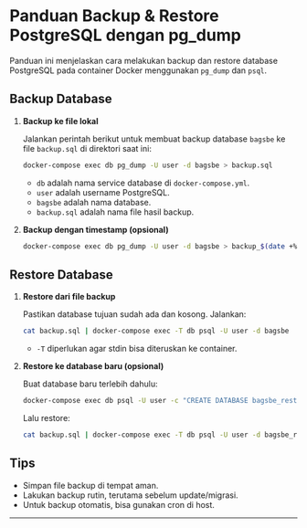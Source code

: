 # Panduan Backup & Restore PostgreSQL dengan pg_dump

Panduan ini menjelaskan cara melakukan backup dan restore database PostgreSQL pada container Docker menggunakan `pg_dump` dan `psql`.

## Backup Database

1. **Backup ke file lokal**

   Jalankan perintah berikut untuk membuat backup database `bagsbe` ke file `backup.sql` di direktori saat ini:

   ```sh
   docker-compose exec db pg_dump -U user -d bagsbe > backup.sql
   ```

   - `db` adalah nama service database di `docker-compose.yml`.
   - `user` adalah username PostgreSQL.
   - `bagsbe` adalah nama database.
   - `backup.sql` adalah nama file hasil backup.

2. **Backup dengan timestamp (opsional)**

   ```sh
   docker-compose exec db pg_dump -U user -d bagsbe > backup_$(date +%Y%m%d_%H%M%S).sql
   ```

## Restore Database

1. **Restore dari file backup**

   Pastikan database tujuan sudah ada dan kosong. Jalankan:

   ```sh
   cat backup.sql | docker-compose exec -T db psql -U user -d bagsbe
   ```

   - `-T` diperlukan agar stdin bisa diteruskan ke container.

2. **Restore ke database baru (opsional)**

   Buat database baru terlebih dahulu:
   ```sh
   docker-compose exec db psql -U user -c "CREATE DATABASE bagsbe_restore;"
   ```
   Lalu restore:
   ```sh
   cat backup.sql | docker-compose exec -T db psql -U user -d bagsbe_restore
   ```

## Tips
- Simpan file backup di tempat aman.
- Lakukan backup rutin, terutama sebelum update/migrasi.
- Untuk backup otomatis, bisa gunakan cron di host.

---
